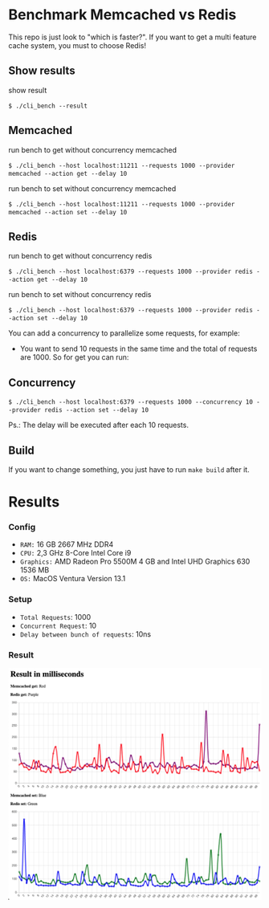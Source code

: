 # Benchmark Memcached vs Redis

This repo is just look to "which is faster?". If you want to get a multi feature cache system, you must to choose Redis!

## Show results

show result
```shell
$ ./cli_bench --result
```

## Memcached

run bench to get without concurrency memcached
```shell
$ ./cli_bench --host localhost:11211 --requests 1000 --provider memcached --action get --delay 10
```

run bench to set without concurrency memcached
```shell
$ ./cli_bench --host localhost:11211 --requests 1000 --provider memcached --action set --delay 10
```

## Redis

run bench to get without concurrency redis
```shell
$ ./cli_bench --host localhost:6379 --requests 1000 --provider redis --action get --delay 10
```

run bench to set without concurrency redis
```shell
$ ./cli_bench --host localhost:6379 --requests 1000 --provider redis --action set --delay 10
```

You can add a concurrency to parallelize some requests, for example:
- You want to send 10 requests in the same time and the total of requests are 1000. So for get you can run:

## Concurrency

```shell
$ ./cli_bench --host localhost:6379 --requests 1000 --concurrency 10 --provider redis --action set --delay 10
```

Ps.: The delay will be executed after each 10 requests.


## Build

If you want to change something, you just have to run ``make build`` after it.

# Results

### Config

- ``RAM:`` 16 GB 2667 MHz DDR4
- ``CPU:`` 2,3 GHz 8-Core Intel Core i9
- ``Graphics:`` AMD Radeon Pro 5500M 4 GB and Intel UHD Graphics 630 1536 MB
- ``OS:`` MacOS Ventura Version 13.1

### Setup
- ``Total Requests``: 1000
- ``Concurrent Request``: 10
- ``Delay between bunch of requests``: 10ns

### Result
<img src="result.png" />